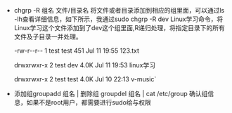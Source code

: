 - chgrp -R 组名 文件/目录名 将文件或者目录添加到相应的组里面，可以通过ls -lh查看详细信息，如下所示，我通过sudo chgrp -R dev Linux学习命令，将Linux学习这个文件添加到了dev这个组里面,R递归处理，将指定目录下的所有文件及子目录一并处理。

    -rw-r--r-- 1 test test  451 Jul 11 19:55 123.txt

    drwxrwxr-x 2 test dev  4.0K Jul 11 19:53 linux学习

    drwxrwxr-x 2 test test 4.0K Jul 10 22:13 v-music`
- 添加组groupadd 组名 | 删除组 groupdel 组名 | cat /etc/group 确认组信息，如果不是root用户，都需要进行sudo给与权限

